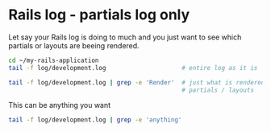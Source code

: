 # Rails log - partials log only

Let say your Rails log is doing to much and you just want to see which
partials or layouts are beeing rendered.

```bash
cd ~/my-rails-application
tail -f log/development.log                     # entire log as it is

tail -f log/development.log | grep -e 'Render'  # just what is rendered
                                                # partials / layouts
```

This can be anything you want

```bash
tail -f log/development.log | grep -e 'anything'
```
